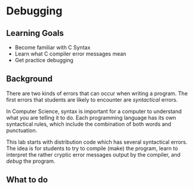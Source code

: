 # Debugging

## Learning Goals
  * Become familiar with C Syntax
  * Learn what C compiler error messages mean
  * Get practice debugging

## Background

There are two kinds of errors that can occur when writing a program. The first errors that students are likely to encounter are *syntactical* errors.

In Computer Science, syntax is important for a computer to understand what you are telling it to do. Each programming language has its own syntactical rules, which include the combination of both words and punctuation. 

This lab starts with distribution code which has several syntactical errors. The idea is for students to try to compile (make) the program, learn to interpret the rather cryptic error messages output by the compiler, and *debug* the program.

## What to do





